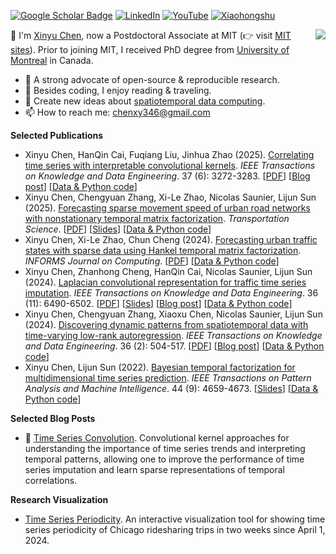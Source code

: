 [![Google Scholar Badge](https://img.shields.io/badge/Google-Scholar-blue)](https://scholar.google.com/citations?user=mCrW04wAAAAJ&hl=en) [![LinkedIn](https://img.shields.io/badge/LinkedIn-0077B5)](https://www.linkedin.com/in/xinyu-chen-567827309/) [![YouTube](https://img.shields.io/badge/YouTube-FF0000)](https://www.youtube.com/@data-worker) [![Xiaohongshu](https://img.shields.io/badge/Xiaohongshu-FF2442)](https://www.xiaohongshu.com/user/profile/60448dba0000000001002acc)

<img align="right" src="https://github-readme-stats.vercel.app/api?username=xinychen&show_icons=true&icon_color=805AD5&text_color=718096&bg_color=ffffff&hide_title=true" />

👋 I'm [Xinyu Chen](https://xinychen.github.io), now a Postdoctoral Associate at MIT (👉 visit [MIT sites](https://sites.mit.edu/xinychen)). Prior to joining MIT, I received PhD degree from [University of Montreal](https://www.umontreal.ca/en/) in Canada.

- 🌱 A strong advocate of open-source & reproducible research.
- 🤔 Besides coding, I enjoy reading & traveling.
- 💬 Create new ideas about [spatiotemporal data computing](https://spatiotemporal-data.github.io).
- 📫 How to reach me: [chenxy346@gmail.com](chenxy346@gmail.com)

**Selected Publications**

- Xinyu Chen, HanQin Cai, Fuqiang Liu, Jinhua Zhao (2025). [Correlating time series with interpretable convolutional kernels](https://doi.org/10.1109/TKDE.2025.3550877). *IEEE Transactions on Knowledge and Data Engineering*. 37 (6): 3272-3283. [[PDF](https://xinychen.github.io/papers/conv_kernel.pdf)] [[Blog post](https://spatiotemporal-data.github.io/posts/ts_conv)] [[Data & Python code](https://github.com/xinychen/ts-conv)]
- Xinyu Chen, Chengyuan Zhang, Xi-Le Zhao, Nicolas Saunier, Lijun Sun (2025). [Forecasting sparse movement speed of urban road networks with nonstationary temporal matrix factorization](https://pubsonline.informs.org/doi/abs/10.1287/trsc.2024.0629). *Transportation Science*. [[PDF](https://xinychen.github.io/papers/notmf.pdf)] [[Slides](https://xinychen.github.io/slides/notmf.pdf)] [[Data & Python code](https://github.com/xinychen/tracebase)]
- Xinyu Chen, Xi-Le Zhao, Chun Cheng (2024). [Forecasting urban traffic states with sparse data using Hankel temporal matrix factorization](https://doi.org/10.1287/ijoc.2022.0197). *INFORMS Journal on Computing*. [[PDF](https://xinychen.github.io/papers/Hankel_forecasting.pdf)] [[Data & Python code](https://github.com/xinychen/tracebase)]
- Xinyu Chen, Zhanhong Cheng, HanQin Cai, Nicolas Saunier, Lijun Sun (2024). [Laplacian convolutional representation for traffic time series imputation](https://doi.org/10.1109/TKDE.2024.3419698). *IEEE Transactions on Knowledge and Data Engineering*. 36 (11): 6490-6502. [[PDF](https://xinychen.github.io/papers/Laplacian_convolution.pdf)] [[Slides](https://xinychen.github.io/slides/LCR24.pdf)] [[Blog post](https://spatiotemporal-data.github.io/posts/ts_conv/)] [[Data & Python code](https://github.com/xinychen/LCR)]
- Xinyu Chen, Chengyuan Zhang, Xiaoxu Chen, Nicolas Saunier, Lijun Sun (2024). [Discovering dynamic patterns from spatiotemporal data with time-varying low-rank autoregression](https://doi.org/10.1109/TKDE.2023.3294440). *IEEE Transactions on Knowledge and Data Engineering*. 36 (2): 504-517. [[PDF](https://xinychen.github.io/papers/time_varying_model.pdf)] [[Blog post](https://spatiotemporal-data.github.io/posts/time_varying_model/)] [[Data & Python code](https://github.com/xinychen/vars)]
- Xinyu Chen, Lijun Sun (2022). [Bayesian temporal factorization for multidimensional time series prediction](https://doi.org/10.1109/TPAMI.2021.3066551). *IEEE Transactions on Pattern Analysis and Machine Intelligence*. 44 (9): 4659-4673. [[Slides](https://doi.org/10.5281/zenodo.4693404)] [[Data & Python code](https://github.com/xinychen/transdim)]

**Selected Blog Posts**

- 🔨 [Time Series Convolution](https://spatiotemporal-data.github.io/posts/ts_conv/). Convolutional kernel approaches for understanding the importance of time series trends and interpreting temporal patterns, allowing one to improve the performance of time series imputation and learn sparse representations of temporal correlations.

**Research Visualization**

- [Time Series Periodicity](https://xinychen.github.io/ts_periodicity). An interactive visualization tool for showing time series periodicity of Chicago ridesharing trips in two weeks since April 1, 2024.
